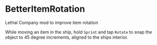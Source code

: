 # BetterItemRotation
 Lethal Company mod to improve item rotation

 While moving an item in the ship, hold `Sprint` and tap `Rotate` to snap the object to 45 degree increments, aligned to the ships interior.